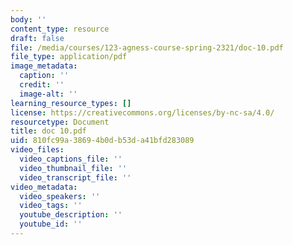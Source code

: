 ```yaml
---
body: ''
content_type: resource
draft: false
file: /media/courses/123-agness-course-spring-2321/doc-10.pdf
file_type: application/pdf
image_metadata:
  caption: ''
  credit: ''
  image-alt: ''
learning_resource_types: []
license: https://creativecommons.org/licenses/by-nc-sa/4.0/
resourcetype: Document
title: doc 10.pdf
uid: 810fc99a-3869-4b0d-b53d-a41bfd283089
video_files:
  video_captions_file: ''
  video_thumbnail_file: ''
  video_transcript_file: ''
video_metadata:
  video_speakers: ''
  video_tags: ''
  youtube_description: ''
  youtube_id: ''
---
```

